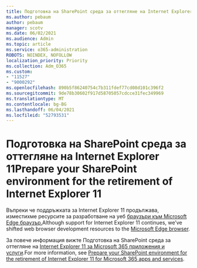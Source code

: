 ```yaml
---
title: Подготовка на SharePoint среда за оттегляне на Internet Explorer 11
ms.author: pebaum
author: pebaum
manager: scotv
ms.date: 06/02/2021
ms.audience: Admin
ms.topic: article
ms.service: o365-administration
ROBOTS: NOINDEX, NOFOLLOW
localization_priority: Priority
ms.collection: Adm_O365
ms.custom:
- "11527"
- "9000292"
ms.openlocfilehash: 890b5f86240754c7b311fdef77cd08d101c396f2
ms.sourcegitcommit: 9de78b30602f917d58705057cdcce31fec349969
ms.translationtype: MT
ms.contentlocale: bg-BG
ms.lasthandoff: 06/04/2021
ms.locfileid: "52793531"
---
```

# <a name="prepare-your-sharepoint-environment-for-the-retirement-of-internet-explorer-11"></a><span data-ttu-id="08bef-102">Подготовка на SharePoint среда за оттегляне на Internet Explorer 11</span><span class="sxs-lookup"><span data-stu-id="08bef-102">Prepare your SharePoint environment for the retirement of Internet Explorer 11</span></span>

<span data-ttu-id="08bef-103">Въпреки че поддръжката за Internet Explorer 11 продължава, изместихме ресурсите за разработване на уеб [браузъри към Microsoft Edge браузър.](https://www.microsoft.com/edge/business)</span><span class="sxs-lookup"><span data-stu-id="08bef-103">Although support for Internet Explorer 11 continues, we’ve shifted web browser development resources to the [Microsoft Edge browser](https://www.microsoft.com/edge/business).</span></span> 

<span data-ttu-id="08bef-104">За повече информация вижте Подготовка на SharePoint среда за оттегляне на [Internet Explorer 11 за Microsoft 365 приложения и услуги](/sharepoint/prepare-ie11).</span><span class="sxs-lookup"><span data-stu-id="08bef-104">For more information, see [Prepare your SharePoint environment for the retirement of Internet Explorer 11 for Microsoft 365 apps and services](/sharepoint/prepare-ie11).</span></span>

